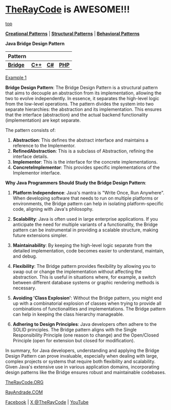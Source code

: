 # [TheRayCode](../../../README.md) is AWESOME!!!

[top](../README.md)

**[Creational Patterns](../../Creational/README.md)** | **[Structural Patterns](..//README.md)** | **[Behavioral Patterns](../../Behavioral/README.md)**

**Java Bridge Design Pattern**

|Pattern|   |   |   |
|---|---|---|---|
| [**Bridge**](README.md) | [**C++**](../../../CPP/Structural/Bridge/README.md) | [**C#**](../../../CPP/Structural/Bridge/README.md) | [**PHP**](../../../PHP/Structural/Bridge/README.md) | 

[Example 1](./BE1/README.md)  

**Bridge Design Pattern**:
The Bridge Design Pattern is a structural pattern that aims to decouple an abstraction from its implementation, allowing the two to evolve independently. In essence, it separates the high-level logic from the low-level operations. The pattern divides the system into two separate hierarchies: the abstraction and its implementation. This ensures that the interface (abstraction) and the actual backend functionality (implementation) are kept separate.

The pattern consists of:
1. **Abstraction**: This defines the abstract interface and maintains a reference to the Implementor.
2. **RefinedAbstraction**: This is a subclass of Abstraction, refining the interface details.
3. **Implementor**: This is the interface for the concrete implementations.
4. **ConcreteImplementor**: This provides specific implementations of the Implementor interface.

**Why Java Programmers Should Study the Bridge Design Pattern**:
1. **Platform Independence**: Java's mantra is "Write Once, Run Anywhere". When developing software that needs to run on multiple platforms or environments, the Bridge pattern can help in isolating platform-specific code, aligning with Java's philosophy.

2. **Scalability**: Java is often used in large enterprise applications. If you anticipate the need for multiple variants of a functionality, the Bridge pattern can be instrumental in providing a scalable structure, making future extensions simpler.

3. **Maintainability**: By keeping the high-level logic separate from the detailed implementation, code becomes easier to understand, maintain, and debug.

4. **Flexibility**: The Bridge pattern provides flexibility by allowing you to swap out or change the implementation without affecting the abstraction. This is useful in situations where, for example, a switch between different database systems or graphic rendering methods is necessary.

5. **Avoiding 'Class Explosion'**: Without the Bridge pattern, you might end up with a combinatorial explosion of classes when trying to provide all combinations of functionalities and implementations. The Bridge pattern can help in keeping the class hierarchy manageable.

6. **Adhering to Design Principles**: Java developers often adhere to the SOLID principles. The Bridge pattern aligns with the Single Responsibility Principle (one reason to change) and the Open/Closed Principle (open for extension but closed for modification).

In summary, for Java developers, understanding and applying the Bridge Design Pattern can prove invaluable, especially when dealing with large, complex projects or systems that require both flexibility and scalability. Given Java's extensive use in various application domains, incorporating design patterns like the Bridge ensures robust and maintainable codebases.


[TheRayCode.ORG](https://www.TheRayCode.org)

[RayAndrade.COM](https://www.RayAndrade.com)

[Facebook](https://www.facebook.com/TheRayCode/) | [X @TheRayCode](https://www.x.com/TheRayCode/) | [YouTube](https://www.youtube.com/AndradeRay/)
